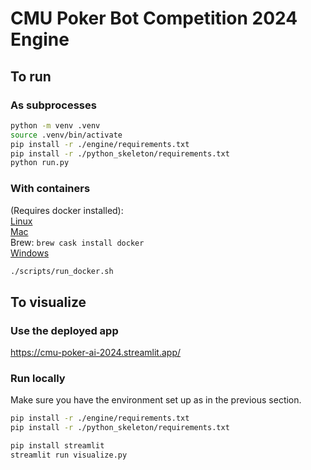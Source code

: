 # CMU Poker Bot Competition 2024 Engine

## To run

### As subprocesses

```bash
python -m venv .venv
source .venv/bin/activate
pip install -r ./engine/requirements.txt
pip install -r ./python_skeleton/requirements.txt
python run.py
```

### With containers

(Requires docker installed):  
[Linux](https://docs.docker.com/engine/install/)  
[Mac](https://docs.docker.com/desktop/install/mac-install/)  
Brew: `brew cask install docker`  
[Windows](https://docs.docker.com/desktop/install/windows-install/)

```bash
./scripts/run_docker.sh
```

## To visualize

### Use the deployed app

https://cmu-poker-ai-2024.streamlit.app/


### Run locally

Make sure you have the environment set up as in the previous section.

```bash
pip install -r ./engine/requirements.txt
pip install -r ./python_skeleton/requirements.txt
```

```bash
pip install streamlit
streamlit run visualize.py
```
